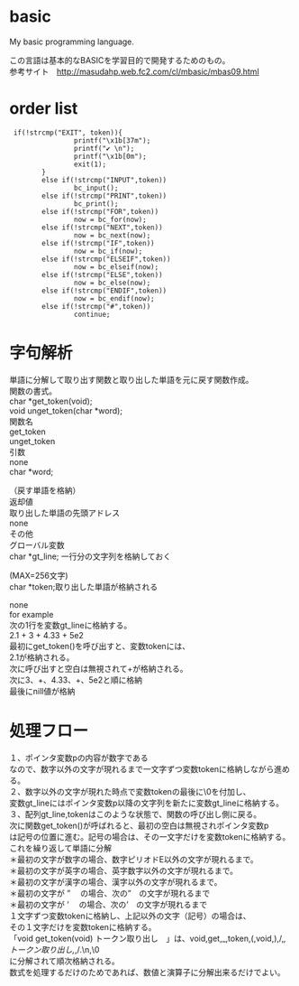 # basic
My basic programming language.

この言語は基本的なBASICを学習目的で開発するためのもの。  
参考サイト　http://masudahp.web.fc2.com/cl/mbasic/mbas09.html

# order list

``` 
 if(!strcmp("EXIT", token)){
                printf("\x1b[37m");
                printf("✔ \n");
                printf("\x1b[0m");
                exit(1);
        }
        else if(!strcmp("INPUT",token))
                bc_input();
        else if(!strcmp("PRINT",token))
                bc_print();
        else if(!strcmp("FOR",token))
                now = bc_for(now);
        else if(!strcmp("NEXT",token))
                now = bc_next(now);
        else if(!strcmp("IF",token))
                now = bc_if(now);
        else if(!strcmp("ELSEIF",token))
                now = bc_elseif(now);
        else if(!strcmp("ELSE",token))
                now = bc_else(now);
        else if(!strcmp("ENDIF",token))
                now = bc_endif(now);
        else if(!strcmp("#",token))
                continue;
```

# 字句解析  
単語に分解して取り出す関数と取り出した単語を元に戻す関数作成。  
関数の書式。  
char *get_token(void);  
void unget_token(char *word);  
関数名  
get_token  
unget_token  
引数  
none  
char *word;

（戻す単語を格納）  
返却値  
取り出した単語の先頭アドレス  
none  
その他  
グローバル変数  
char *gt_line; 一行分の文字列を格納しておく  

(MAX=256文字)  
char *token;取り出した単語が格納される 

none  
for example   
次の1行を変数gt_lineに格納する。  
2.1 + 3 + 4.33 + 5e2  
最初にget_token()を呼び出すと、変数tokenには、  
2.1が格納される。  
次に呼び出すと空白は無視されて+が格納される。  
次に3、+、4.33、+、5e2と順に格納  
最後にnill値が格納  
# 処理フロー  
１、ポインタ変数pの内容が数字である  
なので、数字以外の文字が現れるまで一文字ずつ変数tokenに格納しながら進める。  
２、数字以外の文字が現れた時点で変数tokenの最後に\0を付加し、  
変数gt_lineにはポインタ変数p以降の文字列を新たに変数gt_lineに格納する。  
３、配列gt_line,tokenはこのような状態で、関数の呼び出し側に戻る。  
次に関数get_token()が呼ばれると、最初の空白は無視されポインタ変数p  
は記号の位置に進む。記号の場合は、その一文字だけを変数tokenに格納する。  
これを繰り返して単語に分解  
＊最初の文字が数字の場合、数字ピリオドE以外の文字が現れるまで。  
＊最初の文字が英字の場合、英字数字以外の文字が現れるまで。  
＊最初の文字が漢字の場合、漢字以外の文字が現れるまで。  
＊最初の文字が  ”　 の場合、次の”　の文字が現れるまで  
＊最初の文字が  ’　 の場合、次の’　の文字が現れるまで  
１文字ずつ変数tokenに格納し、上記以外の文字（記号）の場合は、  
その１文字だけを変数tokenに格納する。  
「void get_token(void) トークン取り出し　」は、void,get,_,token,(,void,),/,*,トークン取り出し,*,/.\n,\0  
に分解されて順次格納される。  
数式を処理するだけのためであれば、数値と演算子に分解出来るだけでよい。  
